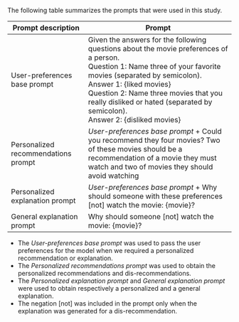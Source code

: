 The following table summarizes the prompts that were used in this study.

| **Prompt description**     | **Prompt**                                                                                                                                                                                                                                                                                                                                    |
|-------------------------------------|--------------------------------------------------------------------------------------------------------------------------------------------------------------------------------------------------------------------------------------------------------------------------------------------------------------------------------------------------------|
| User-preferences base prompt        | Given the answers for the following questions about the movie preferences of a person. <br> Question 1: Name three of your favorite movies (separated by semicolon). <br> Answer 1: \{liked movies\} <br> Question 2: Name three movies that you really disliked or hated (separated by semicolon). <br> Answer 2: \{disliked movies\} |
| Personalized recommendations prompt | *User-preferences base prompt* + Could you recommend they four movies? Two of these movies should be a recommendation of a movie they must watch and two of movies they should avoid watching                                                                                                                                                   |
| Personalized explanation prompt     | *User-preferences base prompt* + Why should someone with these preferences [not] watch the movie: {movie}?                                                                                                                                                                                                                                      |
| General explanation prompt          | Why should someone [not] watch the movie: {movie}?                                                                                                                                                                                                                                                                                                     |


- The *User-preferences base prompt* was used to pass the user preferences for the model when we required a personalized recommendation or explanation. 
- The *Personalized recommendations prompt* was used to obtain the personalized recommendations and dis-recommendations. 
- The *Personalized explanation prompt* and *General explanation prompt* were used to obtain respectively a personalized and a general explanation. 
- The negation [not] was included in the prompt only when the explanation was generated for a dis-recommendation. 
